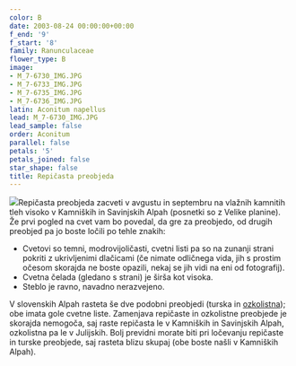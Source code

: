 ```yaml
---
color: B
date: 2003-08-24 00:00:00+00:00
f_end: '9'
f_start: '8'
family: Ranunculaceae
flower_type: B
image:
- M_7-6730_IMG.JPG
- M_7-6733_IMG.JPG
- M_7-6735_IMG.JPG
- M_7-6736_IMG.JPG
latin: Aconitum napellus
lead: M_7-6730_IMG.JPG
lead_sample: false
order: Aconitum
parallel: false
petals: '5'
petals_joined: false
star_shape: false
title: Repičasta preobjeda
---
```

![](../../../images/flowers/poison.gif)Repičasta preobjeda zacveti v avgustu in septembru na vlažnih kamnitih tleh visoko v Kamniških in Savinjskih Alpah (posnetki so z Velike planine). Že prvi pogled na cvet vam bo povedal, da gre za preobjedo, od drugih preobjed pa jo boste ločili po tehle znakih:

-   Cvetovi so temni, modrovijoličasti, cvetni listi pa so na zunanji strani pokriti z ukrivljenimi dlačicami (če nimate odličnega vida, jih s prostim očesom skorajda ne boste opazili, nekaj se jih vidi na eni od fotografij).
-   Cvetna čelada (gledano s strani) je širša kot visoka.
-   Steblo je ravno, navadno nerazvejeno.

V slovenskih Alpah rasteta še dve podobni preobjedi (turska in [ozkolistna](../../aconitumangustifolium/ozkolistna-preobjeda/)); obe imata gole cvetne liste. Zamenjava repičaste in ozkolistne preobjede je skorajda nemogoča, saj raste repičasta le v Kamniških in Savinjskih Alpah, ozkolistna pa le v Julijskih. Bolj previdni morate biti pri ločevanju repičaste in turske preobjede, saj rasteta blizu skupaj (obe boste našli v Kamniških Alpah).
